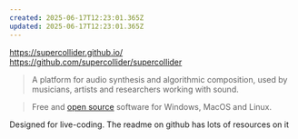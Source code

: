 ```yaml
---
created: 2025-06-17T12:23:01.365Z
updated: 2025-06-17T12:23:01.365Z
---
```

https://supercollider.github.io/
https://github.com/supercollider/supercollider

> A platform for audio synthesis and algorithmic composition, used by musicians, artists and researchers working with sound.

> Free and [open source](https://github.com/supercollider/supercollider) software for Windows, MacOS and Linux.

Designed for live-coding. The readme on github has lots of resources on it